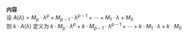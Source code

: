 **内容**    
设 $A(\lambda)=M_p\cdot\lambda^p+M_{p-1}\cdot\lambda^{p-1}+\cdots+M_1\cdot\lambda+M_0$     
则 $k\cdot A(\lambda)$ 定义为 $k\cdot M_p\cdot\lambda^p+k\cdot M_{p-1}\cdot\lambda^{p-1}+\cdots+k\cdot M_1\cdot\lambda+k\cdot M_0$     
